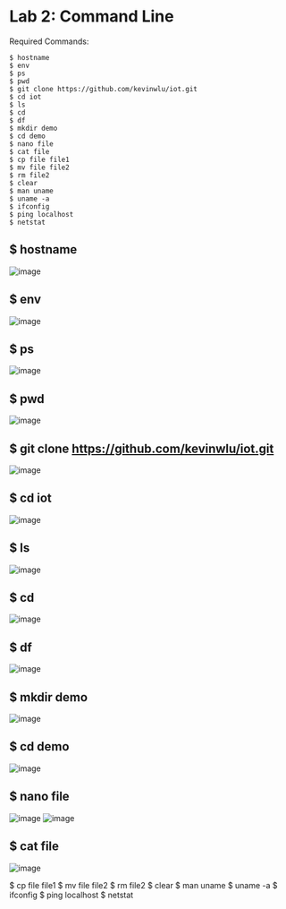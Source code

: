 # Lab 2: Command Line

Required Commands:
```
$ hostname
$ env
$ ps
$ pwd
$ git clone https://github.com/kevinwlu/iot.git
$ cd iot
$ ls
$ cd
$ df
$ mkdir demo
$ cd demo
$ nano file
$ cat file
$ cp file file1
$ mv file file2
$ rm file2
$ clear
$ man uname
$ uname -a
$ ifconfig
$ ping localhost
$ netstat
```

## $ hostname
![image](https://user-images.githubusercontent.com/94701716/234040755-c220b793-f398-4c22-8e7d-9da96b9f1a24.png)

## $ env
![image](https://user-images.githubusercontent.com/94701716/234041141-80a335f7-d1ca-4d8b-bff3-d2e36637e5ee.png)

## $ ps
![image](https://user-images.githubusercontent.com/94701716/234041272-f908d8cb-3dff-4635-8955-3123ae795090.png)

## $ pwd
![image](https://user-images.githubusercontent.com/94701716/234041529-34168f9e-67aa-4894-aeff-c1ac85839239.png)

## $ git clone https://github.com/kevinwlu/iot.git
![image](https://user-images.githubusercontent.com/94701716/234096855-80de4551-3b01-4db9-8a4f-9b39e6202a0e.png)

## $ cd iot
![image](https://user-images.githubusercontent.com/94701716/234337462-dc409428-943b-49da-ad6f-94c94f19c427.png)

## $ ls
![image](https://user-images.githubusercontent.com/94701716/234337771-9dde1c36-d1b1-4be3-85aa-2c44a6c3647d.png)

## $ cd
![image](https://user-images.githubusercontent.com/94701716/234338708-0a249c65-b88f-4986-99b2-515015006502.png)

## $ df
![image](https://user-images.githubusercontent.com/94701716/234362682-1856bdea-2bcc-480b-bac7-743ac67d32ec.png)

## $ mkdir demo
![image](https://user-images.githubusercontent.com/94701716/234366091-edb48ead-ca90-4e05-80fa-c9bb22cc19c2.png)

## $ cd demo
![image](https://user-images.githubusercontent.com/94701716/234367105-a20cf5c5-28d7-4b4d-ac98-90759023ae1d.png)

## $ nano file
![image](https://user-images.githubusercontent.com/94701716/234368225-3f8dba52-5bf1-4e30-a5da-65c969173630.png)
![image](https://user-images.githubusercontent.com/94701716/234368178-a2f1e32c-63ef-4165-b1b2-8e79a0bb947f.png)

## $ cat file
![image](https://user-images.githubusercontent.com/94701716/234368343-e8d5521b-b82c-4a9b-8890-9c5cb514e111.png)

$ cp file file1
$ mv file file2
$ rm file2
$ clear
$ man uname
$ uname -a
$ ifconfig
$ ping localhost
$ netstat
